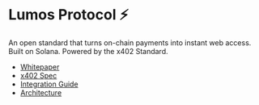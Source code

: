 # Lumos Protocol ⚡

An open standard that turns on-chain payments into instant web access. Built on Solana. Powered by the x402 Standard.

- [Whitepaper](/docs/whitepaper.md)
- [x402 Spec](./docs/x402-spec.md)
- [Integration Guide](./docs/integration-guide.md)
- [Architecture](./docs/architecture.md)
